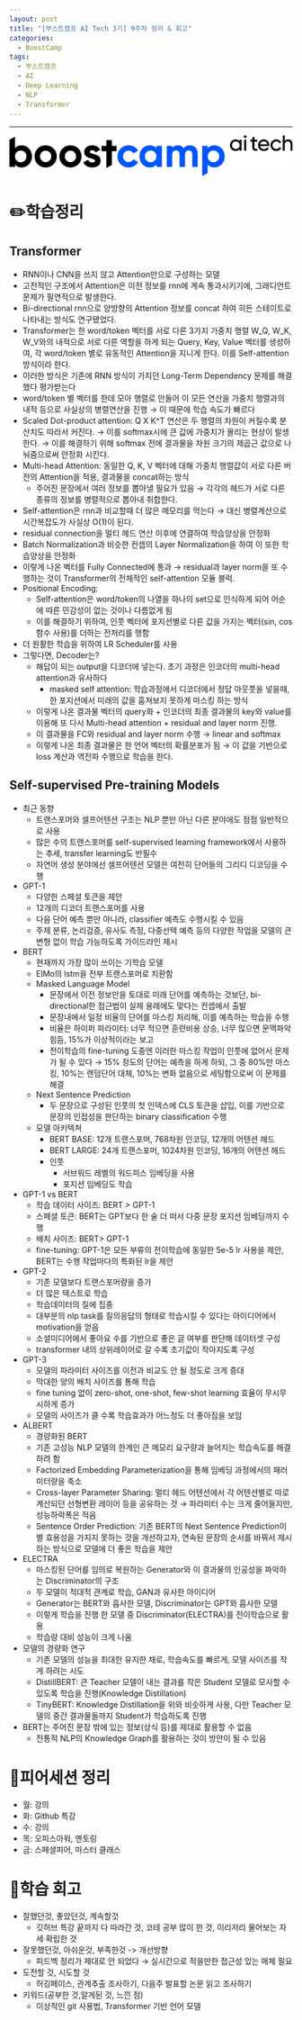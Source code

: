 ```yaml
---
layout: post
title: "[부스트캠프 AI Tech 3기] 9주차 정리 & 회고"
categories:
  - BoostCamp
tags:
  - 부스트캠프
  - AI
  - Deep Learning
  - NLP
  - Transformer
---
```


---
![Untitled](/assets/img/AITech로고.png)

# ✏️학습정리

## Transformer

- RNN이나 CNN을 쓰지 않고 Attention만으로 구성하는 모델
- 고전적인 구조에서 Attention은 이전 정보를 rnn에 계속 통과시키기에, 그래디언트 문제가 필연적으로 발생한다.
- Bi-directional rnn으로 양방향의 Attention 정보를 concat 하여 히든 스테이트로 나타내는 방식도 연구됐었다.
- Transformer는 한 word/token 벡터를 서로 다른 3가지 가중치 행렬 W_Q, W_K, W_V와의 내적으로 서로 다른 역할을 하게 되는 Query, Key, Value 벡터를 생성하여, 각 word/token 별로 유동적인 Attention을 지니게 한다. 이를 Self-attention 방식이라 한다.
- 이러한 방식은 기존에 RNN 방식이 가지던 Long-Term Dependency 문제를 해결했다 평가받는다
- word/token 별 벡터를 한데 모아 행렬로 만들어 이 모든 연산을 가중치 행렬과의 내적 등으로 사실상의 병렬연산을 진행 → 이 때문에 학습 속도가 빠르다
- Scaled Dot-product attention: Q X K^T 연산은 두 행렬의 차원이 커질수록 분산치도 따라서 커진다. → 이를 softmax시에 큰 값에 가중치가 몰리는 현상이 발생한다. → 이를 해결하기 위해 softmax 전에 결과물을 차원 크기의 제곱근 값으로 나눠줌으로써 안정화 시킨다.
- Multi-head Attention: 동일한 Q, K, V 벡터에 대해 가중치 행렬값이 서로 다른 버전의 Attention을 적용, 결과물을 concat하는 방식
    - 주어진 문장에서 여러 정보를 뽑아낼 필요가 있음 → 각각의 헤드가 서로 다른 종류의 정보를 병렬적으로 뽑아내 취합한다.
- Self-attention은 rnn과 비교할때 더 많은 메모리를 먹는다 → 대신 병렬계산으로 시간복잡도가 사실상 O(1)이 된다.
- residual connection을 멀티 헤드 연산 이후에 연결하여 학습양상을 안정화
- Batch Normalization과 비슷한 컨셉의 Layer Normalization을 하여 이 또한 학습양상을 안정화
- 이렇게 나온 벡터를 Fully Connected에 통과 → residual과 layer norm을 또 수행하는 것이 Transformer의 전체적인 self-attention 모듈 블럭.
- Positional Encoding:
    - Self-attention은 word/token의 나열을 하나의 set으로 인식하게 되어 어순에 따른 민감성이 없는 것이나 다름없게 됨
    - 이를 해결하기 위하여, 인풋 벡터에 포지션별로 다른 값을 가지는 벡터(sin, cos 함수 사용)를 더하는 전처리를 행함
- 더 원활한 학습을 위하여 LR Scheduler를 사용
- 그렇다면, Decoder는?
    - 해답이 되는 output을 디코더에 넣는다. 초기 과정은 인코더의 multi-head attention과 유사하다
        - masked self attention: 학습과정에서 디코더에서 정답 아웃풋을 넣을때, 한 포지션에서 미래의 값을 훔쳐보지 못하게 마스킹 하는 방식
    - 이렇게 나온 결과물 벡터의 query화 + 인코더의 최종 결과물의 key와 value를 이용해 또 다시 Multi-head attention + residual and layer norm 진행.
    - 이 결과물을 FC와 residual and layer norm 수행 → linear and softmax
    - 이렇게 나온 최종 결과물은 한 언어 벡터의 확률분포가 됨 → 이 값을 기반으로 loss 계산과 역전파 수행으로 학습을 한다.

## Self-supervised Pre-training Models

- 최근 동향
    - 트랜스포머와 셀프어텐션 구조는 NLP 뿐만 아닌 다른 분야에도 점점 일반적으로 사용
    - 많은 수의 트랜스포머를 self-supervised learning framework에서 사용하는 추세, transfer learning도 반필수
    - 자연어 생성 분야에선 셀프어텐션 모델은 여전히 단어들의 그리디 디코딩을 수행
- GPT-1
    - 다양한 스페셜 토큰을 제안
    - 12개의 디코더 트랜스포머를 사용
    - 다음 단어 예측 뿐만 아니라, classifier 예측도 수행시킬 수 있음
    - 주제 분류, 논리검증, 유사도 측정, 다중선택 예측 등의 다양한 작업을 모델의 큰 변형 없이 학습 가능하도록 가이드라인 제시
- BERT
    - 현재까지 가장 많이 쓰이는 기학습 모델
    - ElMo의 lstm을 전부 트랜스포머로 치환함
    - Masked Language Model
        - 문장에서 이전 정보만을 토대로 미래 단어를 예측하는 것보단, bi-directional한 접근법이 실제 용례에도 맞다는 컨셉에서 출발
        - 문장내에서 일정 비율의 단어를 마스킹 처리해, 이를 예측하는 학습을 수행
        - 비율은 하이퍼 파라미터: 너무 적으면 훈련비용 상승, 너무 많으면 문맥파악 힘듬, 15%가 이상적이라는 보고
        - 전이학습의 fine-tuning 도중엔 이러한 마스킹 작업이 인풋에 없어서 문제가 될 수 있다 → 15% 정도의 단어는 예측을 하게 하되, 그 중 80%만 마스킹, 10%는 랜덤단어 대체, 10%는 변화 없음으로 세팅함으로써 이 문제를 해결
    - Next Sentence Prediction
        - 두 문장으로 구성된 인풋의 첫 인덱스에 CLS 토큰을 삽입, 이를 기반으로 문장의 인접성을 판단하는 binary classification 수행
    - 모델 아키텍쳐
        - BERT BASE: 12개 트랜스포머, 768차원 인코딩, 12개의 어텐션 헤드
        - BERT LARGE: 24개 트랜스포머, 1024차원 인코딩, 16개의 어텐션 헤드
        - 인풋
            - 서브워드 레벨의 워드피스 임베딩을 사용
            - 포지션 임베딩도 학습
- GPT-1 vs BERT
    - 학습 데이터 사이즈: BERT > GPT-1
    - 스페셜 토큰: BERT는 GPT보다 한 술 더 떠서 다중 문장 포지션 임베딩까지 수행
    - 배치 사이즈: BERT> GPT-1
    - fine-tuning: GPT-1은 모든 부류의 전이학습에 동일한 5e-5 lr 사용을 제안, BERT는 수행 작업마다의 특화된 lr을 제안
- GPT-2
    - 기존 모델보다 트랜스포머량을 증가
    - 더 많은 텍스트로 학습
    - 학습데이터의 질에 집중
    - 대부분의 nlp task를 질의응답의 형태로 학습시킬 수 있다는 아이디어에서 motivation을 얻음
    - 소셜미디어에서 좋아요 수를 기반으로 좋은 글 여부를 판단해 데이터셋 구성
    - transformer 내의 상위레이어로 갈 수록 초기값이 작아지도록 구성
- GPT-3
    - 모델의 파라미터 사이즈를 이전과 비교도 안 될 정도로 크게 증대
    - 막대한 양의 배치 사이즈를 통해 학습
    - fine tuning 없이 zero-shot, one-shot, few-shot learning 효율이 무시무시하게 증가
    - 모델의 사이즈가 클 수록 학습효과가 어느정도 더 좋아짐을 보임
- ALBERT
    - 경량화된 BERT
    - 기존 고성능 NLP 모델의 한계인 큰 메모리 요구량과 늘어지는 학습속도를 해결하려 함
    - Factorized Embedding Parameterization을 통해 임베딩 과정에서의 패러미터량을 축소
    - Cross-layer Parameter Sharing: 멀티 헤드 어텐션에서 각 어텐션별로 따로 계산되던 선형변환 레이어 등을 공유하는 것 → 파라미터 수는 크게 줄어들지만, 성능하락폭은 적음
    - Sentence Order Prediction: 기존 BERT의 Next Sentence Prediction이 별 효용성을 가지지 못하는 것을 개선하고자, 연속된 문장의 순서를 바꿔서 제시하는 방식으로 모델에 더 좋은 학습을 제안
- ELECTRA
    - 마스킹된 단어를 임의로 복원하는 Generator와 이 결과물의 인공성을 파악하는 Discriminator의 구조
    - 두 모델이 적대적 관계로 학습, GAN과 유사한 아이디어
    - Generator는 BERT와 흡사한 모델, Discriminator는 GPT와 흡사한 모델
    - 이렇게 학습을 진행 한 모델 중 Discriminator(ELECTRA)를 전이학습으로 활용
    - 학습량 대비 성능이 크게 나옴
- 모델의 경량화 연구
    - 기존 모델의 성능을 최대한 유지한 채로, 학습속도를 빠르게, 모델 사이즈를 작게 하려는 시도
    - DistillBERT: 큰 Teacher 모델이 내는 결과를 작은 Student 모델로 모사할 수 있도록 학습을 진행(Knowledge Distillation)
    - TinyBERT: Knowledge Distillation을 위와 비슷하게 사용, 다만 Teacher 모델의 중간 결과물들까지 Student가 학습하도록 진행
- BERT는 주어진 문장 밖에 있는 정보(상식 등)를 제대로 활용할 수 없음
    - 전통적 NLP의 Knowledge Graph를 활용하는 것이 방안이 될 수 있음


# 📄피어세션 정리

- 월: 강의
- 화: Github 특강
- 수: 강의
- 목: 오피스아워, 멘토링
- 금: 스페셜피어, 마스터 클래스

# 🤔학습 회고

- 잘했던것, 좋았던것, 계속할것
    - 깃허브 특강 끝까지 다 따라간 것, 코테 공부 많이 한 것, 이리저리 물어보는 자세 확립한 것
- 잘못했던것, 아쉬운것, 부족한것 -> 개선방향
    - 피드백 정리가 제대로 안 되었다 → 실시간으로 적을만한 접근성 있는 매체 필요
- 도전할 것, 시도할 것
    - 허깅페이스, 관계추출 조사하기, 다음주 발표할 논문 읽고 조사하기
- 키워드(공부한 것,알게된 것, 느낀 점)
    - 이상적인 git 사용법, Transformer 기반 언어 모델